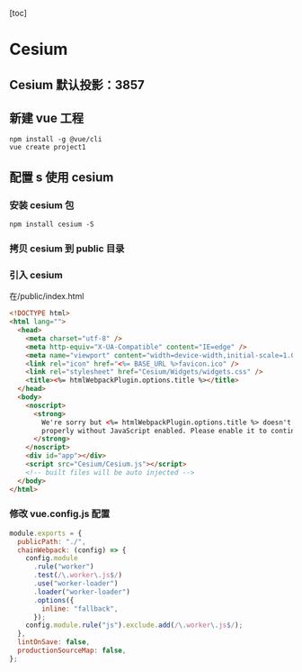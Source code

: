 [toc]

# Cesium

## Cesium 默认投影：3857

## 新建 vue 工程

```
npm install -g @vue/cli
vue create project1
```

## 配置 s 使用 cesium

### 安装 cesium 包

```
npm install cesium -S
```

### 拷贝 cesium 到 public 目录

### 引入 cesium

在/public/index.html

```html
<!DOCTYPE html>
<html lang="">
  <head>
    <meta charset="utf-8" />
    <meta http-equiv="X-UA-Compatible" content="IE=edge" />
    <meta name="viewport" content="width=device-width,initial-scale=1.0" />
    <link rel="icon" href="<%= BASE_URL %>favicon.ico" />
    <link rel="stylesheet" href="Cesium/Widgets/widgets.css" />
    <title><%= htmlWebpackPlugin.options.title %></title>
  </head>
  <body>
    <noscript>
      <strong>
        We're sorry but <%= htmlWebpackPlugin.options.title %> doesn't work
        properly without JavaScript enabled. Please enable it to continue.
      </strong>
    </noscript>
    <div id="app"></div>
    <script src="Cesium/Cesium.js"></script>
    <!-- built files will be auto injected -->
  </body>
</html>
```

### 修改 vue.config.js 配置

```javascript
module.exports = {
  publicPath: "./",
  chainWebpack: (config) => {
    config.module
      .rule("worker")
      .test(/\.worker\.js$/)
      .use("worker-loader")
      .loader("worker-loader")
      .options({
        inline: "fallback",
      });
    config.module.rule("js").exclude.add(/\.worker\.js$/);
  },
  lintOnSave: false,
  productionSourceMap: false,
};
```
